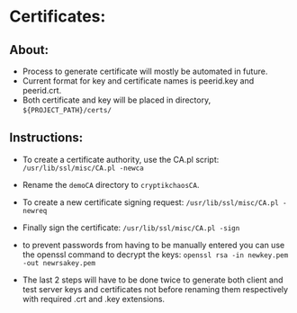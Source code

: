 
Certificates:
=============

About:
-----

* Process to generate certificate will mostly be automated in future.
* Current format for key and certificate names is peerid.key and peerid.crt.
* Both certificate and key will be placed in directory, `${PROJECT_PATH}/certs/`

Instructions:
------------

* To create a certificate authority, use the CA.pl script:
```/usr/lib/ssl/misc/CA.pl -newca```

* Rename the `demoCA` directory to `cryptikchaosCA`.

* To create a new certificate signing request:
```/usr/lib/ssl/misc/CA.pl -newreq```

* Finally sign the certificate:
```/usr/lib/ssl/misc/CA.pl -sign```

* to prevent passwords from having to be manually entered you can use the openssl command to decrypt the keys:
```openssl rsa -in newkey.pem -out newrsakey.pem```

* The last 2 steps will have to be done twice to generate both client and test server keys and certificates not before renaming them respectively with required .crt and .key extensions.
